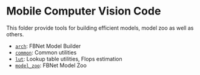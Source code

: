 # Mobile Computer Vision Code

This folder provide tools for building efficient models, model zoo as well as others.
* [`arch`](arch): FBNet Model Builder
* [`common`](common): Common utilities
* [`lut`](lut): Lookup table utilities, Flops estimation
* [`model_zoo`](model_zoo): FBNet Model Zoo

